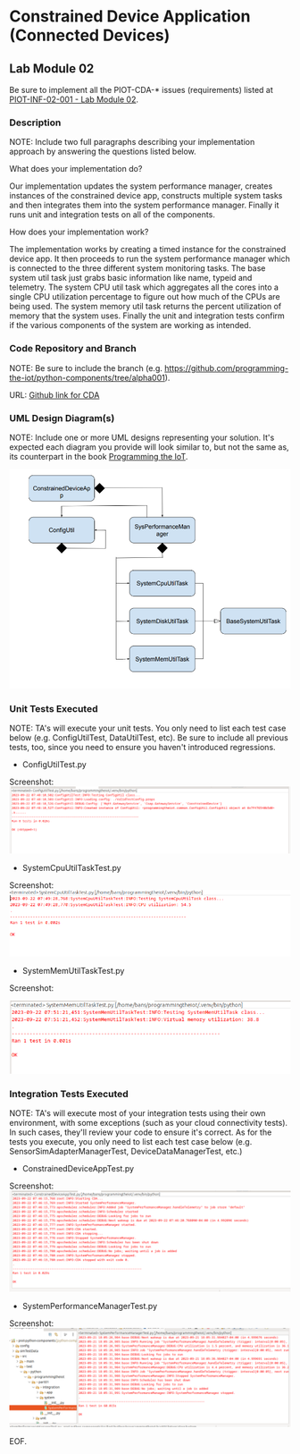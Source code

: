 # Constrained Device Application (Connected Devices)

## Lab Module 02

Be sure to implement all the PIOT-CDA-* issues (requirements) listed at [PIOT-INF-02-001 - Lab Module 02](https://github.com/orgs/programming-the-iot/projects/1#column-9974938).

### Description

NOTE: Include two full paragraphs describing your implementation approach by answering the questions listed below.

What does your implementation do? 

Our implementation updates the system performance manager, creates instances of the constrained device app, constructs multiple system tasks and then integrates them into the system performance manager. Finally it runs unit and integration tests on all of the components.

How does your implementation work?

The implementation works by creating a timed instance for the constrained device app. It then proceeds to run the system performance manager which is connected to the three different system monitoring tasks. The base system util task just grabs basic information like name, typeid and telemetry. The system CPU util task which aggregates all the cores into a single CPU utilization percentage to figure out how much of the CPUs are being used. The system memory util task returns the percent utilization of memory that the system uses. Finally the unit and integration tests confirm if the various components of the system are working as intended.

### Code Repository and Branch

NOTE: Be sure to include the branch (e.g. https://github.com/programming-the-iot/python-components/tree/alpha001).

URL: [Github link for CDA](https://github.com/BanSuth/piot-python-components/tree/labmodule02)

### UML Design Diagram(s)

NOTE: Include one or more UML designs representing your solution. It's expected each
diagram you provide will look similar to, but not the same as, its counterpart in the
book [Programming the IoT](https://learning.oreilly.com/library/view/programming-the-internet/9781492081401/).

![CDA Image](Images/CDA/CDA_DIAGRAM.png)

### Unit Tests Executed

NOTE: TA's will execute your unit tests. You only need to list each test case below
(e.g. ConfigUtilTest, DataUtilTest, etc). Be sure to include all previous tests, too,
since you need to ensure you haven't introduced regressions.

- ConfigUtilTest.py

Screenshot:
![ConfigUtilTest](Images/CDA/ConfigUtilTest_PYTHON_UNIT.png)

- SystemCpuUtilTaskTest.py

Screenshot:
![SystemCpuUtilTaskTest](Images/CDA/SystemCpuUtilTaskTest_PYTHON_UNIT.png)

- SystemMemUtilTaskTest.py

Screenshot:

![SystemMemUtilTaskTest](Images/CDA/SystemMemUtilTaskTest_PYTHON_UNIT.png)

### Integration Tests Executed

NOTE: TA's will execute most of your integration tests using their own environment, with
some exceptions (such as your cloud connectivity tests). In such cases, they'll review
your code to ensure it's correct. As for the tests you execute, you only need to list each
test case below (e.g. SensorSimAdapterManagerTest, DeviceDataManagerTest, etc.)

- ConstrainedDeviceAppTest.py

Screenshot:
![ConstrainedDeviceAppTest](Images/CDA/ConstrainedDeviceAppTest_PYTHON_INT.png)

- SystemPerformanceManagerTest.py

Screenshot:
![SystemPerformanceManagerTest](Images/CDA/SystemPerformanceManagerTest_PYTHON.png)

EOF.
